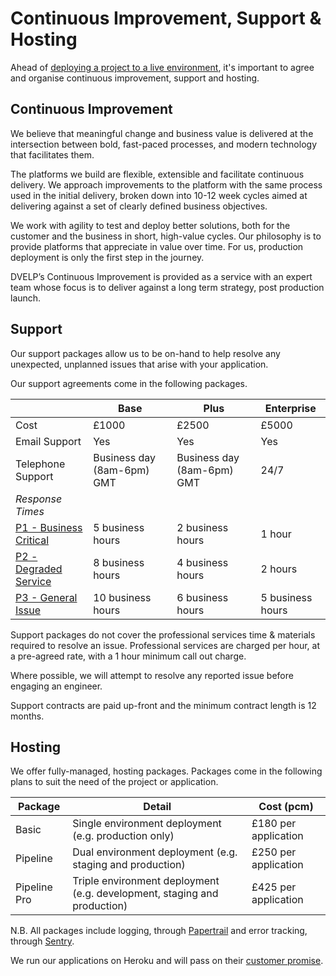 # Continuous Improvement, Support & Hosting

Ahead of [deploying a project to a live environment](/guides/project-process/go-live-checklist.md), 
it's important to agree and organise continuous improvement, support and hosting.

## Continuous Improvement

We believe that meaningful change and business value is delivered at the intersection between bold, fast-paced processes, and modern technology that facilitates them.

The platforms we build are flexible, extensible and facilitate continuous delivery. We approach improvements to the platform with the same process used in the initial delivery, broken down into 10-12 week cycles aimed at delivering against a set of clearly defined business objectives.

We work with agility to test and deploy better solutions, both for the customer and the business in short, high-value cycles. Our philosophy is to provide platforms that appreciate in value over time. For us, production deployment is only the first step in the journey.

DVELP’s Continuous Improvement is provided as a service with an expert team whose focus is to deliver against a long term strategy, post production launch.

## Support

Our support packages allow us to be on-hand to help resolve any unexpected,
unplanned issues that arise with your application.

Our support agreements come in the following packages.

|                                                  | Base                       | Plus                       | Enterprise       |
| ------------------------------------------------ | -------------------------- | -------------------------- | ---------------- |
| Cost                                             | £1000                      | £2500                      | £5000            |
| Email Support                                    | Yes                        | Yes                        | Yes              |
| Telephone Support                                | Business day (8am-6pm) GMT | Business day (8am-6pm) GMT | 24/7             |
| *Response Times*                                 |                            |                            |                  |
| [P1 - Business Critical](bug-classifications.md) | 5 business hours           | 2 business hours           | 1 hour           |
| [P2 - Degraded Service](bug-classifications.md)  | 8 business hours           | 4 business hours           | 2 hours          |
| [P3 - General Issue](bug-classifications.md)     | 10 business hours          | 6 business hours           | 5 business hours |

Support packages do not cover the professional services time & materials
required to resolve an issue. Professional services are charged per hour, at a
pre-agreed rate, with a 1 hour minimum call out charge.

Where possible, we will attempt to resolve any reported issue before engaging
an engineer.


Support contracts are paid up-front and the minimum contract length is 12
months.


## Hosting

We offer fully-managed, hosting packages. Packages come in the following plans
to suit the need of the project or application.

| Package      | Detail                                                                   | Cost (pcm)           |
| ------------ | ------------------------------------------------------------------------ | -------------------- |
| Basic        | Single environment deployment (e.g. production only)                     | £180 per application |
| Pipeline     | Dual environment deployment (e.g. staging and production)                | £250 per application |
| Pipeline Pro | Triple environment deployment (e.g. development, staging and production) | £425 per application |

N.B. All packages include logging, through [Papertrail](https://papertrailapp.com/) and error tracking, through [Sentry](https://sentry.io/).

We run our applications on Heroku and will pass on their [customer promise](https://www.heroku.com/policy/promise).

